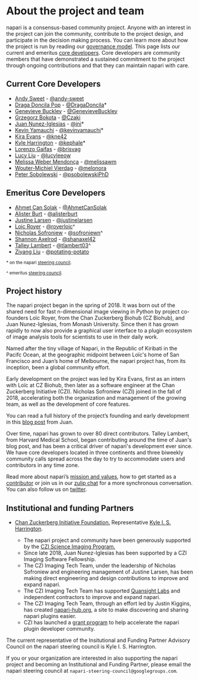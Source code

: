 # About the project and team

napari is a consensus-based community project. Anyone with an interest in the project can join the community, contribute to the project design, and participate in the decision making process. You can learn more about how the project is run by reading our [governance model](napari-governance). This page lists our current and emeritus [core developers](governance.md#core-developers). Core developers are community members that have demonstrated a sustained commitment to the project through ongoing contributions and that they can maintain napari with care.

## Current Core Developers

- [Andy Sweet](https://github.com/napari/napari/commits?author=andy-sweet) - [@andy-sweet](https://github.com/andy-sweet)
- [Draga Doncila Pop](https://github.com/napari/napari/commits?author=DragaDoncila) - [@DragaDoncila](https://github.com/DragaDoncila)*
- [Genevieve Buckley](https://github.com/napari/napari/commits?author=GenevieveBuckley) - [@GenevieveBuckley](https://github.com/GenevieveBuckley)
- [Grzegorz Bokota](https://github.com/napari/napari/commits?author=Czaki) - [@Czaki](https://github.com/Czaki)
- [Juan Nunez-Iglesias](https://github.com/napari/napari/commits?author=jni) - [@jni](https://github.com/jni)*
- [Kevin Yamauchi](https://github.com/napari/napari/commits?author=kevinyamauchi) - [@kevinyamauchi](https://github.com/kevinyamauchi)*
- [Kira Evans](https://github.com/napari/napari/commits?author=kne42) - [@kne42](https://github.com/kne42)
- [Kyle Harrington](https://github.com/napari/napari/commits?author=kephale) - [@kephale](https://github.com/kephale)*
- [Lorenzo Gaifas](https://github.com/napari/napari/commits?author=brisvag) - [@brisvag](https://github.com/brisvag)
- [Lucy Liu](https://github.com/napari/napari/commits?author=lucyleeow) - [@lucyleeow](https://github.com/lucyleeow)
- [Melissa Weber Mendonça](https://github.com/napari/napari/commits?author=melissawm) - [@melissawm](https://github.com/melissawm)
- [Wouter-Michiel Vierdag](https://github.com/napari/napari/commits?author=melonora) - [@melonora](https://github.com/melonora)
- [Peter Sobolewski](https://github.com/napari/napari/commits?author=psobolewskiPhD) - [@psobolewskiPhD](https://github.com/psobolewskiPhD)


## Emeritus Core Developers

- [Ahmet Can Solak](https://github.com/napari/napari/commits?author=AhmetCanSolak) - [@AhmetCanSolak](https://github.com/AhmetCanSolak)
- [Alister Burt](https://github.com/napari/napari/commits?author=alisterburt) - [@alisterburt](https://github.com/alisterburt)
- [Justine Larsen](https://github.com/napari/napari/commits?author=justinelarsen) - [@justinelarsen](https://github.com/justinelarsen)
- [Loic Royer](https://github.com/napari/napari/commits?author=royerloic) - [@royerloic](https://github.com/royerloic)^
- [Nicholas Sofroniew](https://github.com/napari/napari/commits?author=sofroniewn) - [@sofroniewn](https://github.com/sofroniewn)^
- [Shannon Axelrod](https://github.com/napari/napari/commits?author=shanaxel42) - [@shanaxel42](https://github.com/shanaxel42)
- [Talley Lambert](https://github.com/napari/napari/commits?author=tlambert03) - [@tlambert03](https://github.com/tlambert03)^
- [Ziyang Liu](https://github.com/napari/napari/commits?author=potating-potato) - [@potating-potato](https://github.com/potating-potato)


<sub>* on the napari [steering council](https://napari.org/community/governance.html#steering-council).</sub>

<sub>^ emeritus [steering council](https://napari.org/community/governance.html#steering-council).</sub>

## Project history

The napari project began in the spring of 2018. It was born out of the shared need for fast n-dimensional image viewing in Python by project co-founders Loïc Royer, from the Chan Zuckerberg Biohub (CZ Biohub), and Juan Nunez-Iglesias, from Monash University. Since then it has grown rapidly to now also provide a graphical user interface to a plugin ecosystem of image analysis tools for scientists to use in their daily work.

Named after the tiny village of Napari, in the Republic of Kiribati in the Pacifc Ocean, at the geographic midpoint between Loïc's home of San Francisco and Juan’s home of Melbourne, the napari project has, from its inception, been a global community effort.

Early development on the project was led by Kira Evans, first as an intern with Loïc at CZ Biohub, then later as a software engineer at the Chan Zuckerberg Initiative (CZI). Nicholas Sofroniew (CZI) joined in the fall of 2018, accelerating both the organization and management of the growing team, as well as the development of core features.

You can read a full history of the project’s founding and early development in this [blog post](https://ilovesymposia.com/2019/10/24/introducing-napari-a-fast-n-dimensional-image-viewer-in-python/) from Juan.

Over time, napari has grown to over 80 direct contributors. Talley Lambert, from Harvard Medical School, began contributing around the time of Juan's blog post, and has been a critical driver of napari's development ever since. We have core developers located in three continents and three biweekly community calls spread across the day to try to accommodate users and contributors in any time zone.

Read more about napari’s [mission and values](https://napari.org/community/mission_and_values.html), how to get started as a [contributor](https://napari.org/developers/contributing.html) or join us in our [zulip chat](https://napari.zulipchat.com/login/) for a more synchronous conversation. You can also follow us on [twitter](https://x.com/napari_imaging).

## Institutional and funding Partners

- [Chan Zuckerberg Initiative Foundation.](https://chanzuckerberg.com/science) Representative [Kyle I. S. Harrington](https://github.com/kephale).

    - The napari project and community have been generously supported by the [CZI Science Imaging Program.](https://chanzuckerberg.com/science/programs-resources/imaging/)
    - Since late 2018, Juan Nunez-Iglesias has been supported by a CZI Imaging Software Fellowship.
    - The CZI Imaging Tech Team, under the leadership of Nicholas Sofroniew and engineering management of Justine Larsen, has been making direct engineering and design contributions to improve and expand napari.
    - The CZI Imaging Tech Team has supported [Quansight Labs](https://labs.quansight.org) and independent contractors to improve and expand napari.
    - The CZI Imaging Tech Team, through an effort led by Justin Kiggins, has created [napari-hub.org](https://www.napari-hub.org/), a site to make discovering and sharing napari plugins easier.
    - CZI has launched a [grant program](https://chanzuckerberg.com/rfa/napari-plugin-grants/) to help accelerate the napari plugin developer community.

The current representative of the Insitutional and Funding Partner Advisory Council on the napari steering council is Kyle I. S. Harrington.

If you or your organization are interested in also supporting the napari project and becoming an Institutional and Funding Partner, please email the napari steering council at `napari-steering-council@googlegroups.com`.
